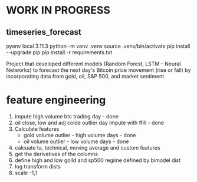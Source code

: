 
# WORK IN PROGRESS

## timeseries_forecast

pyenv local 3.11.3
python -m venv .venv
source .venv/bin/activate
pip install --upgrade pip
pip install -r requirements.txt


Project that developed different models (Random Forest, LSTM - Neural Networks) to forecast the next day's Bitcoin price movement (rise or fall) by incorporating data from gold, oil, S&P 500, and market sentiment.


# feature engineering

1) impute high volume btc trading day - done
2) oil close, low and adj colde outlier day impute with ffill - done
3) Calculate features
    - gold volume outlier - high volume days - done
    - oil volume outlier  - low volume days - done
4) calcuate ta, technical, moving average and custom features
5) get the derivatives of the columns 
6) define high and low golld and sp500 regime defined by bimodel dist
7) log transform dists
8) scale -1,1


